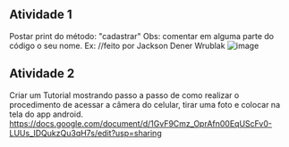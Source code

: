 ## Atividade 1
Postar print do método: "cadastrar"
Obs: comentar em alguma parte do código o seu nome.
Ex: //feito por Jackson Dener Wrublak
![image](https://user-images.githubusercontent.com/102531983/236828041-78e05e39-aa57-4f3a-ada2-e9835410aa11.png)
## Atividade 2 
Criar um Tutorial mostrando passo a passo de como realizar o procedimento de acessar a câmera do celular, tirar uma foto e colocar na tela do app android.
https://docs.google.com/document/d/1GvF9Cmz_OprAfn00EqUScFv0-LUUs_IDQukzQu3qH7s/edit?usp=sharing
